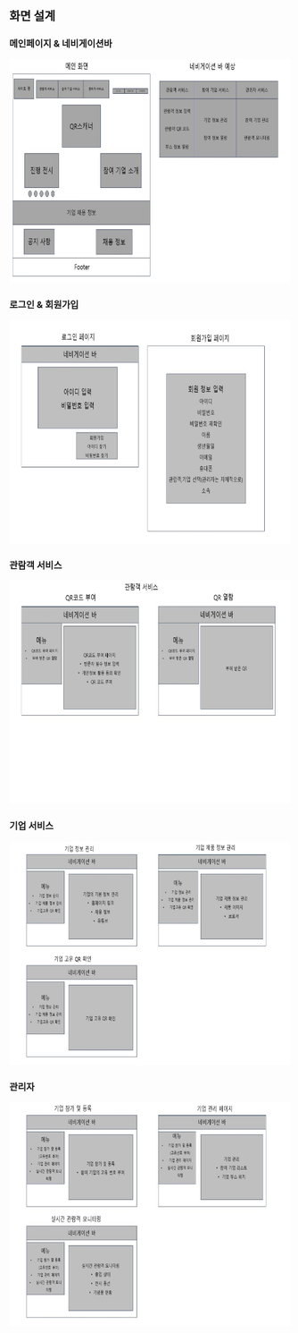 ## 화면 설계

### 메인페이지 & 네비게이션바
<img src="../img/view_1.png" height="400" width="600">

### 로그인 & 회원가입
<img src="../img/view_2.png" height="400" width="600">

### 관람객 서비스
<img src="../img/view_3.png" height="400" width="600">

### 기업 서비스
<img src="../img/view_4.png" height="400" width="600">

### 관리자
<img src="../img/view_5.png" height="400" width="600">